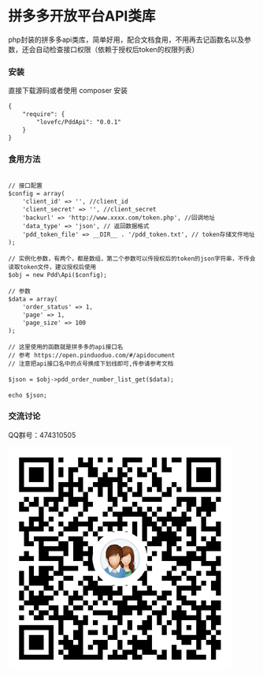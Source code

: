 # 拼多多开放平台API类库

php封装的拼多多api类库，简单好用，配合文档食用，不用再去记函数名以及参数，还会自动检查接口权限（依赖于授权后token的权限列表）


### 安装

直接下载源码或者使用 composer 安装

````
{
    "require": {
        "lovefc/PddApi": "0.0.1"
    }		
}
````

### 食用方法

````

// 接口配置
$config = array(
    'client_id' => '', //client_id
    'client_secret' => '', //client_secret
    'backurl' => 'http://www.xxxx.com/token.php', //回调地址
    'data_type' => 'json', // 返回数据格式
    'pdd_token_file' => __DIR__ . '/pdd_token.txt', // token存储文件地址
);

// 实例化参数，有两个，都是数组，第二个参数可以传授权后的token的json字符串，不传会读取token文件，建议授权后使用
$obj = new Pdd\Api($config);

// 参数
$data = array(
    'order_status' => 1,
    'page' => 1,
    'page_size' => 100  
);

// 这里使用的函数就是拼多多的api接口名
// 参考 https://open.pinduoduo.com/#/apidocument
// 注意把api接口名中的点号换成下划线即可,传参请参考文档

$json = $obj->pdd_order_number_list_get($data);

echo $json;

````

### 交流讨论

QQ群号：474310505

![avatar](/qq.png)
